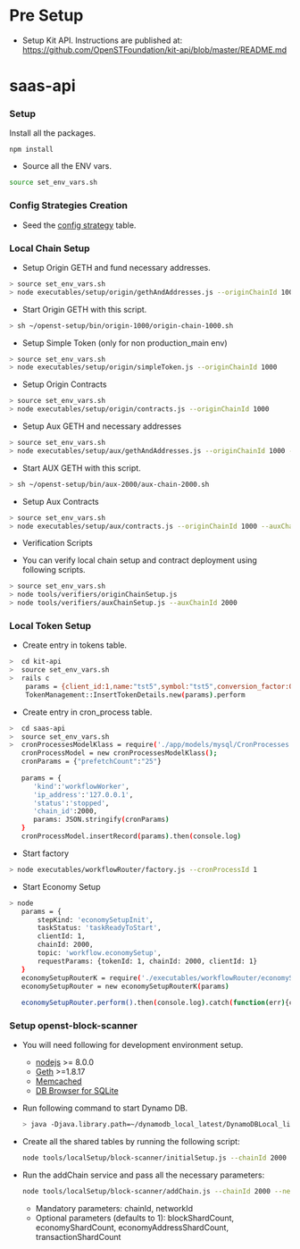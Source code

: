 # Pre Setup

* Setup Kit API. Instructions are published at:  
  https://github.com/OpenSTFoundation/kit-api/blob/master/README.md

# saas-api

### Setup
Install all the packages.
```
npm install
```

* Source all the ENV vars.
```bash
source set_env_vars.sh
```

### Config Strategies Creation

- Seed the [config strategy](https://github.com/OpenSTFoundation/saas-api/blob/master/configStrategySeed.md) table.

### Local Chain Setup

* Setup Origin GETH and fund necessary addresses.
```bash
> source set_env_vars.sh
> node executables/setup/origin/gethAndAddresses.js --originChainId 1000
```

* Start Origin GETH with this script.
```bash
> sh ~/openst-setup/bin/origin-1000/origin-chain-1000.sh
```

* Setup Simple Token (only for non production_main env)
```bash
> source set_env_vars.sh
> node executables/setup/origin/simpleToken.js --originChainId 1000
```

* Setup Origin Contracts
```bash
> source set_env_vars.sh
> node executables/setup/origin/contracts.js --originChainId 1000
```

* Setup Aux GETH and necessary addresses
```bash
> source set_env_vars.sh
> node executables/setup/aux/gethAndAddresses.js --originChainId 1000 --auxChainId 2000
```

* Start AUX GETH with this script.
```bash
> sh ~/openst-setup/bin/aux-2000/aux-chain-2000.sh
```

* Setup Aux Contracts
```bash
> source set_env_vars.sh
> node executables/setup/aux/contracts.js --originChainId 1000 --auxChainId 2000
```

* Verification Scripts
- You can verify local chain setup and contract deployment using following scripts.
```bash
> source set_env_vars.sh
> node tools/verifiers/originChainSetup.js
> node tools/verifiers/auxChainSetup.js --auxChainId 2000
```
### Local Token Setup
* Create entry in tokens table.
```bash
>  cd kit-api
>  source set_env_vars.sh
>  rails c 
    params = {client_id:1,name:"tst5",symbol:"tst5",conversion_factor:0.8}
    TokenManagement::InsertTokenDetails.new(params).perform
```

* Create entry in cron_process table.
```bash
>  cd saas-api
>  source set_env_vars.sh
>  cronProcessesModelKlass = require('./app/models/mysql/CronProcesses')
   cronProcessModel = new cronProcessesModelKlass();
   cronParams = {"prefetchCount":"25"}
   
   params = {
      'kind':'workflowWorker',
      'ip_address':'127.0.0.1',
      'status':'stopped',
      'chain_id':2000,
      params: JSON.stringify(cronParams)
   }
   cronProcessModel.insertRecord(params).then(console.log)
```

* Start factory
```bash
> node executables/workflowRouter/factory.js --cronProcessId 1
```

* Start Economy Setup
```bash
> node
   params = {
       stepKind: 'economySetupInit',
       taskStatus: 'taskReadyToStart',
       clientId: 1,
       chainId: 2000,
       topic: 'workflow.economySetup',
       requestParams: {tokenId: 1, chainId: 2000, clientId: 1}
   }
   economySetupRouterK = require('./executables/workflowRouter/economySetupRouter.js')
   economySetupRouter = new economySetupRouterK(params)
   
   economySetupRouter.perform().then(console.log).catch(function(err){console.log('--------------err--', err)})
```

### Setup openst-block-scanner

* You will need following for development environment setup.
    - [nodejs](https://nodejs.org/) >= 8.0.0
    - [Geth](https://github.com/ethereum/go-ethereum/) >=1.8.17
    - [Memcached](https://memcached.org/)
    - [DB Browser for SQLite](https://sqlitebrowser.org/)

* Run following command to start Dynamo DB.
  ```bash
  > java -Djava.library.path=~/dynamodb_local_latest/DynamoDBLocal_lib/ -jar ~/dynamodb_local_latest/DynamoDBLocal.jar -sharedDb -dbPath ~/dynamodb_local_latest/
  ```

* Create all the shared tables by running the following script: 
    ```bash
    node tools/localSetup/block-scanner/initialSetup.js --chainId 2000
    ```
* Run the addChain service and pass all the necessary parameters:
    ```bash
    node tools/localSetup/block-scanner/addChain.js --chainId 2000 --networkId 2000 --blockShardCount 2 --economyShardCount 2 --economyAddressShardCount 2 --transactionShardCount 2
    ```
    * Mandatory parameters: chainId, networkId
    * Optional parameters (defaults to 1): blockShardCount, economyShardCount, economyAddressShardCount, transactionShardCount
   
